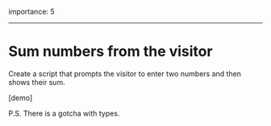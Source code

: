 importance: 5

---

# Sum numbers from the visitor

Create a script that prompts the visitor to enter two numbers and then shows their sum.

[demo]

P.S. There is a gotcha with types.
